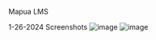 Mapua LMS

1-26-2024 Screenshots
![image](https://github.com/FluxFD/Mapua/assets/57849909/8c4eab3a-5745-48ed-ba68-08d43cc8faf9)
![image](https://github.com/FluxFD/Mapua/assets/57849909/c705a910-d63c-4e89-b969-eddad22cda47)
